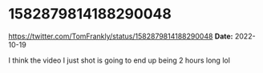 # 1582879814188290048
https://twitter.com/TomFrankly/status/1582879814188290048
**Date:** 2022-10-19

I think the video I just shot is going to end up being 2 hours long lol

